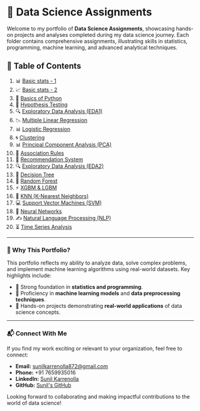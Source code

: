 # 🚀 Data Science Assignments  

Welcome to my portfolio of **Data Science Assignments**, showcasing hands-on projects and analyses completed during my data science journey. Each folder contains comprehensive assignments, illustrating skills in statistics, programming, machine learning, and advanced analytical techniques.  

## 📂 Table of Contents  

1. 📊 [Basic stats - 1](./Basic%20stats%20-%201/)  
2. 📈 [Basic stats - 2](./Basic%20stats%20-%202/)  
3. 🐍 [Basics of Python](./Basics_of_python/)  
4. 📐 [Hypothesis Testing](./Hypothesis%20testing/)  
5. 🔍 [Exploratory Data Analysis (EDA1)](./EDA1/)  
6. 📉 [Multiple Linear Regression](./Multiple%20Linear%20Regression/)  
7. 📊 [Logistic Regression](./Logistic%20Regression/)  
8. 🌀 [Clustering](./Clustering/)  
9. 📊 [Principal Component Analysis (PCA)](./Principal%20Component%20Analysis%20(PCA)/)  
10. 📜 [Association Rules](./Association%20Rules/)  
11. 🎯 [Recommendation System](./Recommendation%20System/)  
12. 🔍 [Exploratory Data Analysis (EDA2)](./EDA2/)  
13. 🌳 [Decision Tree](./Decision%20Tree/)  
14. 🌲 [Random Forest](./Random%20Forest/)  
15. ⚡ [XGBM & LGBM](./XGBM%20&%20LGBM/)  
16. 🤝 [KNN (K-Nearest Neighbors)](./KNN/)  
17. 💻 [Support Vector Machines (SVM)](./SVM/)  
18. 🧠 [Neural Networks](./Neural%20networks/)  
19. ✍️ [Natural Language Processing (NLP)](./NLP/)  
20. ⏳ [Time Series Analysis](./Timeseries/)  

---

### 📢 Why This Portfolio?  

This portfolio reflects my ability to analyze data, solve complex problems, and implement machine learning algorithms using real-world datasets. Key highlights include:  
- 📌 Strong foundation in **statistics and programming**.  
- 📌 Proficiency in **machine learning models** and **data preprocessing techniques**.  
- 📌 Hands-on projects demonstrating **real-world applications** of data science concepts.  

---

### 📬 Connect With Me  

If you find my work exciting or relevant to your organization, feel free to connect:  
- **Email:** [sunilkarrenolla872@gmail.com](mailto:sunilkarrenolla872@gmail.com)  
- **Phone:** +91 7659935016  
- **LinkedIn:** [Sunil Karrenolla](https://www.linkedin.com/in/sunil-karrenolla/)  
- **GitHub:** [Sunil's GitHub](https://github.com/sunilk872)  

Looking forward to collaborating and making impactful contributions to the world of data science!  
